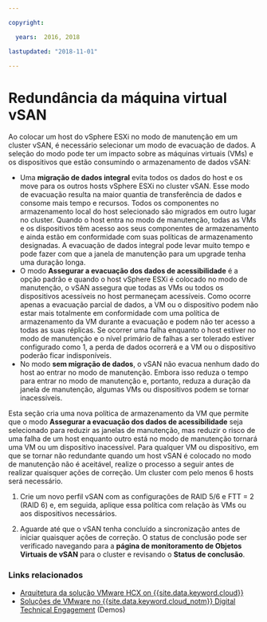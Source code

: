 ```yaml
---

copyright:

  years:  2016, 2018

lastupdated: "2018-11-01"

---
```


# Redundância da máquina virtual vSAN

Ao colocar um host do vSphere ESXi no modo de manutenção em um cluster vSAN, é necessário selecionar um modo de evacuação de dados. A seleção do modo pode ter um impacto sobre as máquinas virtuais (VMs) e os dispositivos que estão consumindo o armazenamento de dados vSAN:
* Uma **migração de dados integral** evita todos os dados do host e os move para os outros hosts vSphere ESXi no cluster vSAN. Esse modo de evacuação resulta na maior quantia de transferência de dados e consome mais tempo e recursos. Todos os componentes no armazenamento local do host selecionado são migrados em outro lugar no cluster. Quando o host entra no modo de manutenção, todas as VMs e os dispositivos têm acesso aos seus componentes de armazenamento e ainda estão em conformidade com suas políticas de armazenamento designadas. A evacuação de dados integral pode levar muito tempo e pode fazer com que a janela de manutenção para um upgrade tenha uma duração longa.
* O modo **Assegurar a evacuação dos dados de acessibilidade** é a opção padrão e quando o host vSphere ESXi é colocado no modo de manutenção, o vSAN assegura que todas as VMs ou todos os dispositivos acessíveis no host permaneçam acessíveis. Como ocorre apenas a evacuação parcial de dados, a VM ou o dispositivo podem não estar mais totalmente em conformidade com uma política de armazenamento da VM durante a evacuação e podem não ter acesso a todas as suas réplicas. Se ocorrer uma falha enquanto o host estiver no modo de manutenção e o nível primário de falhas a ser tolerado estiver configurado como 1, a perda de dados ocorrerá e a VM ou o dispositivo poderão ficar indisponíveis.
* No modo **sem migração de dados**, o vSAN não evacua nenhum dado do host ao entrar no modo de manutenção. Embora isso reduza o tempo para entrar no modo de manutenção e, portanto, reduza a duração da janela de manutenção, algumas VMs ou dispositivos podem se tornar inacessíveis.

Esta seção cria uma nova política de armazenamento da VM que permite que o modo **Assegurar a evacuação dos dados de acessibilidade** seja selecionado para reduzir as janelas de manutenção, mas reduzir o risco de uma falha de um host enquanto outro está no modo de manutenção tornará uma VM ou um dispositivo inacessível. Para qualquer VM ou dispositivo, em que se tornar não redundante quando um host vSAN é colocado no modo de manutenção não é aceitável, realize o processo a seguir antes de realizar quaisquer ações de correção. Um cluster com pelo menos 6 hosts será necessário.

1. Crie um novo perfil vSAN com as configurações de RAID 5/6 e FTT = 2 (RAID 6) e, em seguida, aplique essa política com relação às VMs ou aos dispositivos necessários.

2. Aguarde até que o vSAN tenha concluído a sincronização antes de iniciar quaisquer ações de correção. O status de conclusão pode ser verificado navegando para a **página de monitoramento de Objetos Virtuais de vSAN** para o cluster e revisando o **Status de conclusão**.

### Links relacionados

* [Arquitetura da solução VMware HCX on {{site.data.keyword.cloud}}](https://www.ibm.com/cloud/garage/files/HCX_Architecture_Design.pdf)
* [Soluções de VMware no {{site.data.keyword.cloud_notm}} Digital Technical Engagement](https://ibm-dte.mybluemix.net/ibm-vmware) (Demos)
